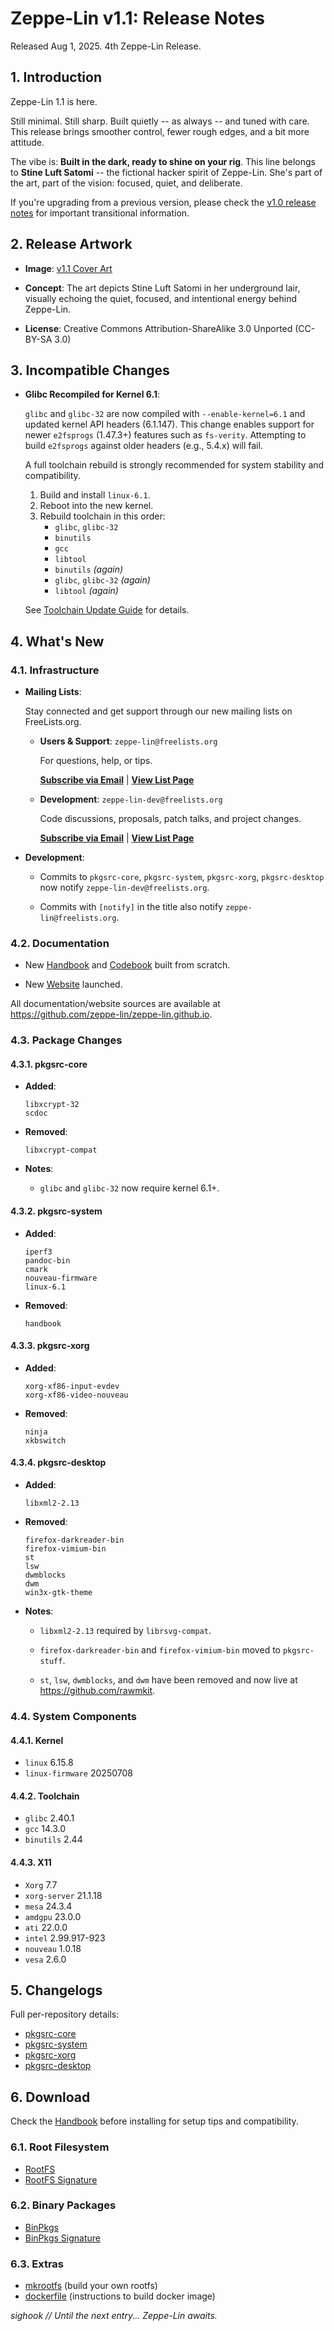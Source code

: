 # Zeppe-Lin v1.1: Release Notes

Released Aug 1, 2025.  4th Zeppe-Lin Release.

## 1. Introduction

Zeppe-Lin 1.1 is here.

Still minimal. Still sharp.  Built quietly -- as always -- and tuned with care.
This release brings smoother control, fewer rough edges, and a bit more
attitude.

The vibe is: **Built in the dark, ready to shine on your rig**.
This line belongs to **Stine Luft Satomi** -- the fictional hacker spirit of
Zeppe-Lin.  She's part of the art, part of the vision: focused, quiet, and
deliberate.

If you're upgrading from a previous version, please check the
[v1.0 release notes](relnotes-v1.0.html) for important transitional
information.

## 2. Release Artwork

* **Image**: [v1.1 Cover Art](https://github.com/zeppe-lin/artwork/blob/master/v1.1.png?raw=true)

* **Concept**: The art depicts Stine Luft Satomi in her underground lair,
  visually echoing the quiet, focused, and intentional energy behind Zeppe-Lin.

* **License**: Creative Commons Attribution-ShareAlike 3.0 Unported (CC-BY-SA 3.0)

## 3. Incompatible Changes

* **Glibc Recompiled for Kernel 6.1**:

  `glibc` and `glibc-32` are now compiled with `--enable-kernel=6.1` and
  updated kernel API headers (6.1.147).  This change enables support for newer
  `e2fsprogs` (1.47.3+) features such as `fs-verity`.  Attempting to build
  `e2fsprogs` against older headers (e.g., 5.4.x) will fail.

  A full toolchain rebuild is strongly recommended for system stability and
  compatibility.

  1. Build and install `linux-6.1`.
  2. Reboot into the new kernel.
  3. Rebuild toolchain in this order:
     * `glibc`, `glibc-32`
     * `binutils`
     * `gcc`
     * `libtool`
     * `binutils` _(again)_
     * `glibc`, `glibc-32` _(again)_
     * `libtool` _(again)_

  See [Toolchain Update Guide](https://zeppe-lin.github.io/codebook.html#321-core-toolchain-update-pkgsrc-core)
  for details.

## 4. What's New

### 4.1. Infrastructure

* **Mailing Lists**:

  Stay connected and get support through our new mailing lists on
  FreeLists.org.

  * **Users & Support**: `zeppe-lin@freelists.org`

    For questions, help, or tips.

    **[Subscribe via Email](mailto:zeppe-lin-request@freelists.org?subject=subscribe)** \|
    **[View List Page](https://www.freelists.org/list/zeppe-lin)**

  * **Development**: `zeppe-lin-dev@freelists.org`

    Code discussions, proposals, patch talks, and project changes.

    **[Subscribe via Email](mailto:zeppe-lin-dev-request@freelists.org?subject=subscribe)** \|
    **[View List Page](https://www.freelists.org/list/zeppe-lin-dev)**

* **Development**:

  * Commits to `pkgsrc-core`, `pkgsrc-system`, `pkgsrc-xorg`, `pkgsrc-desktop`
    now notify `zeppe-lin-dev@freelists.org`.

  * Commits with `[notify]` in the title also notify `zeppe-lin@freelists.org`.

### 4.2. Documentation

* New [Handbook](https://zeppe-lin.github.io/handbook.html)
  and [Codebook](https://zeppe-lin.github.io/codebook.html)
  built from scratch.

* New [Website](https://zeppe-lin.github.io/) launched.

All documentation/website sources are available at
<https://github.com/zeppe-lin/zeppe-lin.github.io>.

### 4.3. Package Changes

#### 4.3.1. pkgsrc-core

* **Added**:

  ```
  libxcrypt-32
  scdoc
  ```

* **Removed**:

  ```
  libxcrypt-compat
  ```

* **Notes**:

  * `glibc` and `glibc-32` now require kernel 6.1+.

#### 4.3.2. pkgsrc-system

* **Added**:

  ```
  iperf3
  pandoc-bin
  cmark
  nouveau-firmware
  linux-6.1
  ```

* **Removed**:

  ```
  handbook
  ```

#### 4.3.3. pkgsrc-xorg

* **Added**:

  ```
  xorg-xf86-input-evdev
  xorg-xf86-video-nouveau
  ```

* **Removed**:

  ```
  ninja
  xkbswitch
  ```

#### 4.3.4. pkgsrc-desktop

* **Added**:

  ```
  libxml2-2.13
  ```

* **Removed**:

  ```
  firefox-darkreader-bin
  firefox-vimium-bin
  st
  lsw
  dwmblocks
  dwm
  win3x-gtk-theme
  ```

* **Notes**:

  * `libxml2-2.13` required by `librsvg-compat`.

  * `firefox-darkreader-bin` and `firefox-vimium-bin` moved to `pkgsrc-stuff`.

  * `st`, `lsw`, `dwmblocks`, and `dwm` have been removed and now live at
    <https://github.com/rawmkit>.

### 4.4. System Components

#### 4.4.1. Kernel

* `linux` 6.15.8
* `linux-firmware` 20250708

#### 4.4.2. Toolchain

* `glibc` 2.40.1
* `gcc` 14.3.0
* `binutils` 2.44

#### 4.4.3. X11

* `Xorg` 7.7
* `xorg-server` 21.1.18
* `mesa` 24.3.4
* `amdgpu` 23.0.0
* `ati` 22.0.0
* `intel` 2.99.917-923
* `nouveau` 1.0.18
* `vesa` 2.6.0

## 5. Changelogs

Full per-repository details:

* [pkgsrc-core](https://github.com/zeppe-lin/pkgsrc-core/releases/tag/v1.1)
* [pkgsrc-system](https://github.com/zeppe-lin/pkgsrc-system/releases/tag/v1.1)
* [pkgsrc-xorg](https://github.com/zeppe-lin/pkgsrc-xorg/releases/tag/v1.1)
* [pkgsrc-desktop](https://github.com/zeppe-lin/pkgsrc-desktop/releases/tag/v1.1)

## 6. Download

Check the [Handbook](https://zeppe-lin.github.io/handbook.html) before
installing for setup tips and compatibility.

### 6.1. Root Filesystem

* [RootFS](https://github.com/zeppe-lin/pkgsrc-core/releases/download/v1.1/rootfs-v1.1-x86_64.tar.xz)
* [RootFS Signature](https://github.com/zeppe-lin/pkgsrc-core/releases/download/v1.1/rootfs-v1.1-x86_64.tar.xz.sig)

### 6.2. Binary Packages

* [BinPkgs](https://github.com/zeppe-lin/pkgsrc-core/releases/download/v1.1/binpkgs-v1.1-x86_64.tar.xz)
* [BinPkgs Signature](https://github.com/zeppe-lin/pkgsrc-core/releases/download/v1.1/binpkgs-v1.1-x86_64.tar.xz.sig)

### 6.3. Extras

* [mkrootfs](https://github.com/zeppe-lin/mkrootfs) (build your own rootfs)
* [dockerfile](https://github.com/zeppe-lin/dockerfile) (instructions to build docker image)


*sighook // Until the next entry... Zeppe-Lin awaits.*
